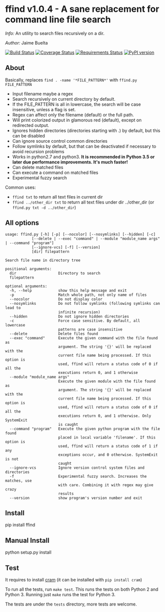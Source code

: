 ffind v1.0.4 - A sane replacement for command line file search
===

*Info:* An utility to search files recursively on a dir.

*Author:* Jaime Buelta

[![Build Status](https://travis-ci.org/jaimebuelta/ffind.svg?branch=master)](https://travis-ci.org/jaimebuelta/ffind)
[![Coverage Status](https://coveralls.io/repos/github/jaimebuelta/ffind/badge.svg?branch=master)](https://coveralls.io/github/jaimebuelta/ffind?branch=master)
[![Requirements Status](https://requires.io/github/jaimebuelta/ffind/requirements.svg?branch=master)](https://requires.io/github/jaimebuelta/ffind/requirements/?branch=master)
[![PyPI version](https://badge.fury.io/py/ffind.svg)](https://badge.fury.io/py/ffind)

About
---

Basically, replaces `find . -name '*FILE_PATTERN*'` with `ffind.py FILE_PATTERN`

- Input filename maybe a regex
- Search recursively on current directory by default.
- If the FILE_PATTERN is all in lowercase, the search will be case insensitive, unless a flag is set.
- Regex can affect only the filename (default) or the full path.
- Will print colorized output in glamorous red (default), except on redirected output.
- Ignores hidden directories (directories starting with .) by default, but this can be disabled
- Can ignore source control common directories
- Follow symlinks by default, but that can be deactivated if necessary to avoid recursion problems
- Works in python2.7 and python3. **It is recommended in Python 3.5 or later due performance improvements. It's much faster!**
- Can delete matched files
- Can execute a command on matched files
- Experimental fuzzy search

Common uses:

- `ffind txt` to return all text files in current dir
- `ffind ../other_dir txt` to return all text files under dir ../other_dir (or `ffind.py txt -d ../other_dir`)


All options
---

    usage: ffind.py [-h] [-p] [--nocolor] [--nosymlinks] [--hidden] [-c]
                [--delete | --exec "command" | --module "module_name args" | --command "program"]
                [--ignore-vcs] [-f] [--version]
                [dir] filepattern

    Search file name in directory tree

    positional arguments:
      dir                   Directory to search
      filepattern

    optional arguments:
      -h, --help            show this help message and exit
      -p                    Match whole path, not only name of files
      --nocolor             Do not display color
      --nosymlinks          Do not follow symlinks (following symlinks can lead to
                            infinite recursion)
      --hidden              Do not ignore hidden directories
      -c                    Force case sensitive. By default, all lowercase
                            patterns are case insensitive
      --delete              Delete files found
      --exec "command"      Execute the given command with the file found as
                            argument. The string '{}' will be replaced with the
                            current file name being processed. If this option is
                            used, ffind will return a status code of 0 if all the
                            executions return 0, and 1 otherwise
      --module "module_name args"
                            Execute the given module with the file found as
                            argument. The string '{}' will be replaced with the
                            current file name being processed. If this option is
                            used, ffind will return a status code of 0 if all the
                            executions return 0, and 1 otherwise. Only SystemExit
                            is caught
      --command "program"   Execute the given python program with the file found
                            placed in local variable 'filename'. If this option is
                            used, ffind will return a status code of 1 if any
                            exceptions occur, and 0 otherwise. SystemExit is not
                            caught
      --ignore-vcs          Ignore version control system files and directories
      -f                    Experimental fuzzy search. Increases the matches, use
                            with care. Combining it with regex may give crazy
                            results
      --version             show program's version number and exit


Install
---
pip install ffind

Manual Install
---

python setup.py install

Test
---
It requires to install [cram](https://bitheap.org/cram/) (it can be installed with `pip install cram`)

To run all the tests, run `make test`. This runs the tests on both Python 2 and Python 3. Running just
`make` runs the test for Python 3.

The tests are under the `tests` directory, more tests are welcome.
